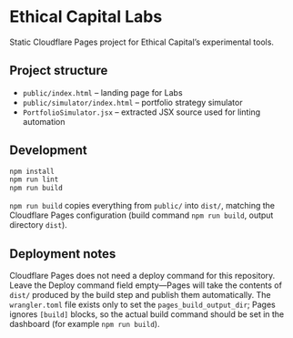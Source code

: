 # Ethical Capital Labs

Static Cloudflare Pages project for Ethical Capital’s experimental tools.

## Project structure

- `public/index.html` – landing page for Labs
- `public/simulator/index.html` – portfolio strategy simulator
- `PortfolioSimulator.jsx` – extracted JSX source used for linting
automation

## Development

```bash
npm install
npm run lint
npm run build
```

`npm run build` copies everything from `public/` into `dist/`, matching the
Cloudflare Pages configuration (build command `npm run build`, output directory
`dist`).

## Deployment notes

Cloudflare Pages does not need a deploy command for this repository. Leave the
Deploy command field empty—Pages will take the contents of `dist/` produced by
the build step and publish them automatically. The `wrangler.toml` file exists
only to set the `pages_build_output_dir`; Pages ignores `[build]` blocks, so the
actual build command should be set in the dashboard (for example `npm run
build`).
